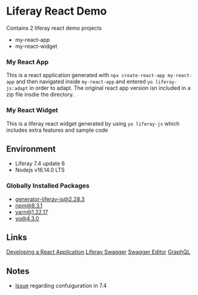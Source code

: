 # Liferay React Demo

Contains 2 liferay react demo projects

- my-react-app
- my-react-widget

### My React App

This is a react application generated with `npx create-react-app my-react-app` and then navigated inside `my-react-app` and entered `yo liferay-js:adapt` in order to adapt.
The original react app version isn included in a zip file insdie the directory.

### My React Widget

This is a liferay react widget generated by using `yo liferay-js` which includes extra features and sample code

## Environment

- Liferay 7.4 update 6
- Nodejs v16.14.0 LTS

### Globally Installed Packages

- generator-liferay-js@2.28.3
- npm@8.3.1
- yarn@1.22.17
- yo@4.3.0

## Links

[Developing a React Application](https://help.liferay.com/hc/en-us/articles/360029028051-Developing-a-React-Application)
[Liferay Swagger](https://app.swaggerhub.com/organizations/liferayinc)
[Swagger Editor](https://editor.swagger.io/)
[GraphQL](https://help.liferay.com/hc/en-us/articles/360028727012-Get-Started-Discover-the-API)

## Notes

- [Issue](https://liferay.dev/ask/questions/development/liferay-7-4-1-ga2-reactjs-portlet-configuration-could-not-persisted) regarding confuiguration in 7.4